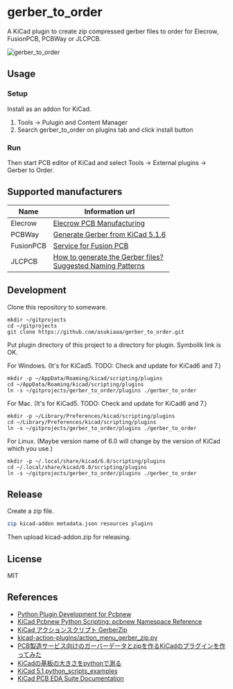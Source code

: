 # gerber_to_order

A KiCad plugin to create zip compressed gerber files to order for Elecrow, FusionPCB, PCBWay or JLCPCB.

![gerber_to_order](./docs/result.png)

## Usage

### Setup

Install as an addon for KiCad.

1. Tools -> Pulugin and Content Manager
2. Search gerber_to_order on plugins tab and click install button

### Run

Then start PCB editor of KiCad and select Tools -> External plugins -> Gerber to Order.

## Supported manufacturers

Name | Information url
---- | ----
Elecrow | [Elecrow PCB Manufacturing](https://www.elecrow.com/pcb-manufacturing.html)
PCBWay | [Generate Gerber from KiCad 5.1.6](https://www.pcbway.com/blog/help_center/Generate_Gerber_file_from_Kicad_5_1_6.html)
FusionPCB | [Service for Fusion PCB](https://wiki.seeedstudio.com/Service_for_Fusion_PCB)
JLCPCB | [How to generate the Gerber files?](https://support.jlcpcb.com/article/22-how-to-generate-the-gerber-files)</br>[Suggested Naming Patterns](https://support.jlcpcb.com/article/29-suggested-naming-patterns)


## Development

Clone this repository to someware.
```
mkdir ~/gitprojects
cd ~/gitprojects
git clone https://github.com/asukiaaa/gerber_to_order.git
```

Put plugin directory of this project to a directory for plugin.
Symbolik link is OK.

For Windows. (It's for KiCad5. TODO: Check and update for KiCad6 and 7.)
```
mkdir -p ~/AppData/Roaming/kicad/scripting/plugins
cd ~/AppData/Roaming/kicad/scripting/plugins
ln -s ~/gitprojects/gerber_to_order/plugins ./gerber_to_order
```

For Mac. (It's for KiCad5. TODO: Check and update for KiCad6 and 7.)
```
mkdir -p ~/Library/Preferences/kicad/scripting/plugins
cd ~/Library/Preferences/kicad/scripting/plugins
ln -s ~/gitprojects/gerber_to_order/plugins ./gerber_to_order
```


For Linux. (Maybe version name of 6.0 will change by the version of KiCad which you use.)
```
mkdir -p ~/.local/share/kicad/6.0/scripting/plugins
cd ~/.local/share/kicad/6.0/scripting/plugins
ln -s ~/gitprojects/gerber_to_order/plugins ./gerber_to_order
```

## Release

Create a zip file.

```sh
zip kicad-addon metadata.json resources plugins
```

Then upload kicad-addon.zip for releasing.

## License

MIT

## References

- [Python Plugin Development for Pcbnew](https://kicad.readthedocs.io/en/latest/Documentation/development/pcbnew-plugins/)
- [KiCad Pcbnew Python Scripting: pcbnew Namespace Reference](https://docs.kicad.org/doxygen-python/namespacepcbnew.html)
- [KiCad アクションスクリプト GerberZip](https://www.g200kg.com/archives/2019/05/kicad-gerberzip.html)
- [kicad-action-plugins/action_menu_gerber_zip.py](https://github.com/g200kg/kicad-action-plugins/blob/master/action_menu_gerber_zip.py)
- [PCB製造サービス向けのガーバーデータとzipを作るKiCadのプラグインを作ってみた](https://asukiaaa.blogspot.com/2019/07/pcbzipkicad.html)
- [KiCadの基板の大きさをpythonで測る](https://asukiaaa.blogspot.com/2021/02/kicadpython.html)
- [KiCad 5.1 python_scripts_examples](https://gitlab.com/kicad/code/kicad/-/tree/5.1/demos/python_scripts_examples)
- [KiCad PCB EDA Suite Documentation](https://docs.kicad.org/doxygen/index.html)
